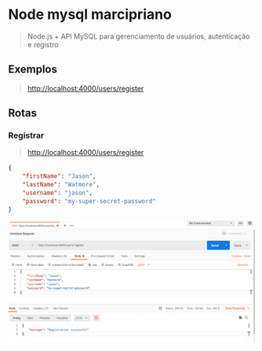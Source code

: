 # Node mysql marcipriano

> Node.js + API MySQL para gerenciamento de usuários, autenticação e registro

## Exemplos

> <http://localhost:4000/users/register>

## Rotas

### Registrar

> <http://localhost:4000/users/register>

```json
{
    "firstName": "Jason",
    "lastName": "Watmore",
    "username": "jason",
    "password": "my-super-secret-password"
}
```

![plot](./doc/register-user.png)
